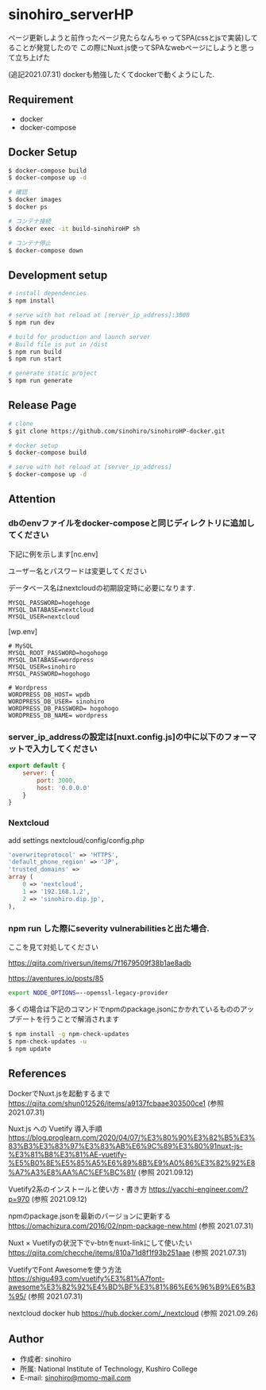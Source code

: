 # sinohiro_serverHP

ページ更新しようと前作ったページ見たらなんちゃってSPA(cssとjsで実装)してることが発覚したので
この際にNuxt.js使ってSPAなwebページにしようと思って立ち上げた

(追記2021.07.31) dockerも勉強したくてdockerで動くようにした.

## Requirement
 
* docker
* docker-compose

## Docker Setup
```bash
$ docker-compose build
$ docker-compose up -d

# 確認
$ docker images
$ docker ps

# コンテナ接続
$ docker exec -it build-sinohiroHP sh

# コンテナ停止
$ docker-compose down
```

## Development setup

```bash
# install dependencies
$ npm install

# serve with hot reload at [server_ip_address]:3000
$ npm run dev

# build for production and launch server
# Build file is put in /dist
$ npm run build
$ npm run start

# generate static project
$ npm run generate
```
## Release Page

```bash
# clone
$ git clone https://github.com/sinohiro/sinohiroHP-docker.git

# docker setup
$ docker-compose build

# serve with hot reload at [server_ip_address]
$ docker-compose up -d
```
## Attention

### dbのenvファイルをdocker-composeと同じディレクトリに追加してください
下記に例を示します[nc.env]

ユーザー名とパスワードは変更してください

データベース名はnextcloudの初期設定時に必要になります.
```env
MYSQL_PASSWORD=hogehoge
MYSQL_DATABASE=nextcloud
MYSQL_USER=nextcloud
```
[wp.env]
```env
# MySQL
MYSQL_ROOT_PASSWORD=hogohogo
MYSQL_DATABASE=wordpress
MYSQL_USER=sinohiro
MYSQL_PASSWORD=hogohogo

# Wordpress
WORDPRESS_DB_HOST= wpdb
WORDPRESS_DB_USER= sinohiro
WORDPRESS_DB_PASSWORD= hogohogo
WORDPRESS_DB_NAME= wordpress
```
 
### server_ip_addressの設定は[nuxt.config.js]の中に以下のフォーマットで入力してください

```js
export default {
	server: {
		port: 3000,
		host: '0.0.0.0'
    }
}
```

### Nextcloud
add settings
nextcloud/config/config.php
```php
'overwriteprotocol' => 'HTTPS',
'default_phone_region' => 'JP',
'trusted_domains' =>
array (
    0 => 'nextcloud',
    1 => '192.168.1.2',
    2 => 'sinohiro.dip.jp',
),
```
### npm run した際にseverity vulnerabilitiesと出た場合.
ここを見て対処してください

https://qiita.com/riversun/items/7f1679509f38b1ae8adb

https://aventures.io/posts/85

```bash
export NODE_OPTIONS=--openssl-legacy-provider
```

多くの場合は下記のコマンドでnpmのpackage.jsonにかかれているもののアップデートを行うことで解消されます
```bash
$ npm install -g npm-check-updates
$ npm-check-updates -u
$ npm update
```

## References
DockerでNuxt.jsを起動するまで
https://qiita.com/shun012526/items/a9137fcbaae303500ce1 (参照 2021.07.31)

Nuxt.js への Vuetify 導入手順
https://blog.proglearn.com/2020/04/07/%E3%80%90%E3%82%B5%E3%83%B3%E3%83%97%E3%83%AB%E6%9C%89%E3%80%91nuxt-js-%E3%81%B8%E3%81%AE-vuetify-%E5%B0%8E%E5%85%A5%E6%89%8B%E9%A0%86%E3%82%92%E8%A7%A3%E8%AA%AC%EF%BC%81/ (参照 2021.09.12)

Vuetify2系のインストールと使い方・書き方
https://yacchi-engineer.com/?p=970 (参照 2021.09.12)

npmのpackage.jsonを最新のバージョンに更新する
https://omachizura.com/2016/02/npm-package-new.html (参照 2021.07.31)

Nuxt × Vuetifyの状況下でv-btnをnuxt-linkにして使いたい
https://qiita.com/checche/items/810a71d8f1f93b251aae (参照 2021.07.31)

VuetifyでFont Awesomeを使う方法
https://shigu493.com/vuetify%E3%81%A7font-awesome%E3%82%92%E4%BD%BF%E3%81%86%E6%96%B9%E6%B3%95/ (参照 2021.07.31)

nextcloud docker hub
https://hub.docker.com/_/nextcloud (参照 2021.09.26)
## Author
 
* 作成者: sinohiro
* 所属: National Institute of Technology, Kushiro College
* E-mail: sinohiro@momo-mail.com
